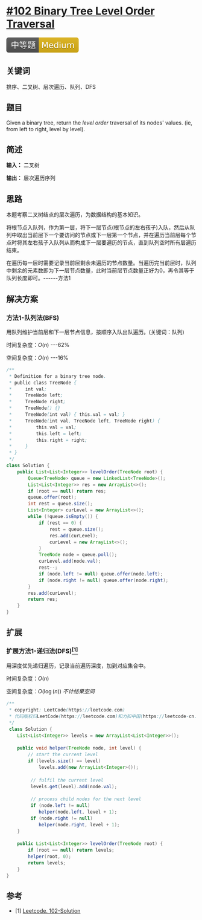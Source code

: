 # [#102 Binary Tree Level Order Traversal](https://leetcode.com/problems/binary-tree-level-order-traversal)

![Medium](/figures/Medium.svg)

## 关键词

排序、二叉树、层次遍历、队列、DFS

## 题目

Given a binary tree, return the _level order_ traversal of its nodes' values. (ie, from left to right, level by level).

## 简述

**输入：** 二叉树

**输出：** 层次遍历序列

## 思路

本题考察二叉树结点的层次遍历，为数据结构的基本知识。

将根节点入队列，作为第一层，将下一层节点(根节点的左右孩子)入队，然后从队列中取出当前层下一个要访问的节点或下一层第一个节点，并在遍历当前层每个节点时将其左右孩子入队列从而构成下一层要遍历的节点，直到队列空时所有层遍历结束。

在遍历每一层时需要记录当前层剩余未遍历的节点数量。当遍历完当前层时，队列中剩余的元素数即为下一层节点数量，此时当前层节点数量正好为0，再令其等于队列长度即可。------方法1

## 解决方案

### 方法1-队列法(BFS)

用队列维护当前层和下一层节点信息，按顺序入队出队遍历。(关键词：队列)

时间复杂度：$O(n)$ ---62%

空间复杂度：$O(n)$ ---16%

``` java
/**
 * Definition for a binary tree node.
 * public class TreeNode {
 *     int val;
 *     TreeNode left;
 *     TreeNode right;
 *     TreeNode() {}
 *     TreeNode(int val) { this.val = val; }
 *     TreeNode(int val, TreeNode left, TreeNode right) {
 *         this.val = val;
 *         this.left = left;
 *         this.right = right;
 *     }
 * }
 */
class Solution {
    public List<List<Integer>> levelOrder(TreeNode root) {
        Queue<TreeNode> queue = new LinkedList<TreeNode>();
        List<List<Integer>> res = new ArrayList<>();
        if (root == null) return res;
        queue.offer(root);
        int rest = queue.size();
        List<Integer> curLevel = new ArrayList<>();
        while (!queue.isEmpty()) {
            if (rest == 0) {
                rest = queue.size();
                res.add(curLevel);
                curLevel = new ArrayList<>();
            }
            TreeNode node = queue.poll();
            curLevel.add(node.val);
            rest--;
            if (node.left != null) queue.offer(node.left);
            if (node.right != null) queue.offer(node.right);
        }
        res.add(curLevel);
        return res;
    }
}
```

## 扩展

### 扩展方法1-递归法(DFS)[$^{[1]}$](#refer-anchor-1)

用深度优先递归遍历，记录当前遍历深度，加到对应集合中。

时间复杂度：$O(n)$

空间复杂度：$O(\log(n))$    _不计结果空间_

``` java
/**
 * copyright: LeetCode(https://leetcode.com)
 * 代码版权归LeetCode(https://leetcode.com)和力扣中国(https://leetcode-cn.com/)所有
 */
 class Solution {
    List<List<Integer>> levels = new ArrayList<List<Integer>>();

    public void helper(TreeNode node, int level) {
        // start the current level
        if (levels.size() == level)
            levels.add(new ArrayList<Integer>());

         // fulfil the current level
         levels.get(level).add(node.val);

         // process child nodes for the next level
         if (node.left != null)
            helper(node.left, level + 1);
         if (node.right != null)
            helper(node.right, level + 1);
    }

    public List<List<Integer>> levelOrder(TreeNode root) {
        if (root == null) return levels;
        helper(root, 0);
        return levels;
    }
}
```

## 参考

<div id="refer-anchor-1"></div>

+ [1] [Leetcode. 102-Solution](https://leetcode.com/problems/binary-tree-level-order-traversal/solution/)
